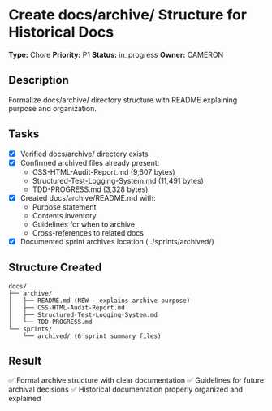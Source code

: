 # Create docs/archive/ Structure for Historical Docs

**Type:** Chore
**Priority:** P1
**Status:** in_progress
**Owner:** CAMERON

## Description
Formalize docs/archive/ directory structure with README explaining purpose and organization.

## Tasks
- [x] Verified docs/archive/ directory exists
- [x] Confirmed archived files already present:
  - CSS-HTML-Audit-Report.md (9,607 bytes)
  - Structured-Test-Logging-System.md (11,491 bytes)
  - TDD-PROGRESS.md (3,328 bytes)
- [x] Created docs/archive/README.md with:
  - Purpose statement
  - Contents inventory
  - Guidelines for when to archive
  - Cross-references to related docs
- [x] Documented sprint archives location (../sprints/archived/)

## Structure Created
```
docs/
├── archive/
│   ├── README.md (NEW - explains archive purpose)
│   ├── CSS-HTML-Audit-Report.md
│   ├── Structured-Test-Logging-System.md
│   └── TDD-PROGRESS.md
└── sprints/
    └── archived/ (6 sprint summary files)
```

## Result
✅ Formal archive structure with clear documentation
✅ Guidelines for future archival decisions
✅ Historical documentation properly organized and explained
